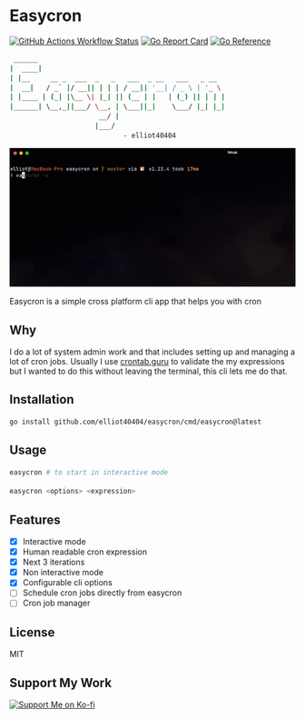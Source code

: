 # Easycron

[![GitHub Actions Workflow Status](https://img.shields.io/github/actions/workflow/status/elliot40404/easycron/release.yml)](https://github.com/elliot40404/easycron/actions/workflows/release.yml)
[![Go Report Card](https://goreportcard.com/badge/github.com/elliot40404/easycron)](https://goreportcard.com/report/github.com/elliot40404/easycron)
[![Go Reference](https://pkg.go.dev/badge/github.com/elliot40404/easycron.svg)](https://pkg.go.dev/github.com/elliot40404/easycron)

```sh
 ______
|  ____|
| |__     __ _  ___  _   _   ___  _ __   ___   _ __  
|  __|   / _` |/ __|| | | | / __|| '__| / _ \ | '_ \ 
| |____ | (_| |\__ \| |_| || (__ | |   | (_) || | | |
|______| \__,_||___/ \__, | \___||_|    \___/ |_| |_|
                      __/ |
                     |___/
                            - elliot40404
```

![demo](./images/demo.gif)

Easycron is a simple cross platform cli app that helps you with cron

## Why

I do a lot of system admin work and that includes setting up and managing a lot of cron jobs. Usually I use [crontab.guru](https://crontab.guru) to validate the my expressions but I wanted to do this without leaving the terminal, this cli lets me do that.

## Installation

```bash
go install github.com/elliot40404/easycron/cmd/easycron@latest
```

## Usage 

```bash
easycron # to start in interactive mode

easycron <options> <expression>
```

## Features

- [x] Interactive mode
- [x] Human readable cron expression
- [x] Next 3 iterations
- [x] Non interactive mode
- [x] Configurable cli options
- [ ] Schedule cron jobs directly from easycron
- [ ] Cron job manager

## License

MIT

## Support My Work

<a href="https://ko-fi.com/elliot40404">
<img src="https://storage.ko-fi.com/cdn/brandasset/v2/support_me_on_kofi_red.png" alt="Support Me on Ko-fi" width="200">
</a>
